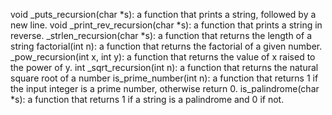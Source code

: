 void _puts_recursion(char *s): a function that prints a string, followed by a new line.
void _print_rev_recursion(char *s): a function that prints a string in reverse.
_strlen_recursion(char *s): a function that returns the length of a string
factorial(int n): a function that returns the factorial of a given number.
_pow_recursion(int x, int y): a function that returns the value of x raised to the power of y.
int _sqrt_recursion(int n): a function that returns the natural square root of a number
is_prime_number(int n): a function that returns 1 if the input integer is a prime number, otherwise return 0.
is_palindrome(char *s): a function that returns 1 if a string is a palindrome and 0 if not.
